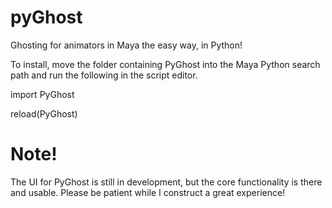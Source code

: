 pyGhost
=======

Ghosting for animators in Maya the easy way, in Python!

To install, move the folder containing PyGhost into the Maya Python search path and run the following in the script editor.

import PyGhost

reload(PyGhost)

Note!
=====
The UI for PyGhost is still in development, but the core functionality is there and usable. Please be patient while I construct a great experience!
